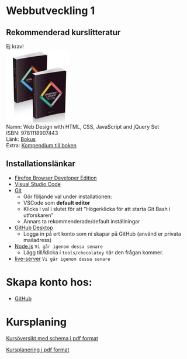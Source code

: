 # Webbutveckling 1

## Rekommenderad kurslitteratur
Ej krav!  
![Boken](img/html_css_js_book.png)  
Namn: Web Design with HTML, CSS, JavaScript and jQuery Set  
ISBN: 9781118907443  
Länk: [Bokus](https://www.bokus.com/bok/9781118907443/web-design-with-html-css-javascript-and-jquery-set/)  
Extra: [Kompendium till boken](http://www.htmlandcssbook.com/code-samples/)

## Installationslänkar

- [Firefox Browser Developer Edition](https://www.mozilla.org/sv-SE/firefox/developer/)
- [Visual Studio Code](https://code.visualstudio.com/)
- [Git](https://git-scm.com/)
    - Gör följande val under installationen:
    - VSCode som **default editor**
    - Klicka i val i slutet för att "Högerklicka för att starta Git Bash i utforskaren"
    - Annars ta rekommenderade/default inställningar
- [GitHub Desktop](https://desktop.github.com/)
    - Logga in på ert konto som ni skapar på GitHub (använd er privata mailadress)
- [Node.js](https://nodejs.org/en/) `Vi går igenom dessa senare`
    - Lägg till/klicka i `tools/chocolatey` när den frågan kommer. 
- [live-server](https://www.npmjs.com/package/live-server) `Vi går igenom dessa senare`

# Skapa konto hos:

- [GitHub](https://github.com/)

# Kursplaning

[Kursöversikt med schema i pdf format](KursoversiktWebbutveckling1.pdf)

[Kursplanering i pdf format](KursplaneringWebbutveckling1.pdf)

